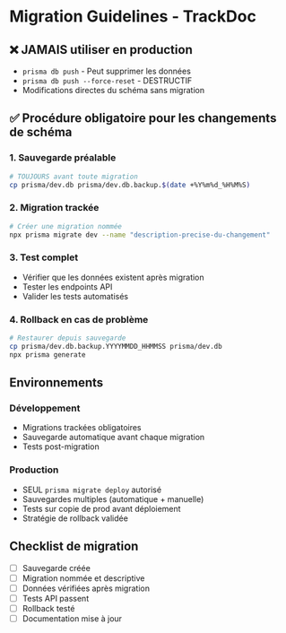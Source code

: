 # Migration Guidelines - TrackDoc

## ❌ JAMAIS utiliser en production

- `prisma db push` - Peut supprimer les données
- `prisma db push --force-reset` - DESTRUCTIF
- Modifications directes du schéma sans migration

## ✅ Procédure obligatoire pour les changements de schéma

### 1. Sauvegarde préalable
```bash
# TOUJOURS avant toute migration
cp prisma/dev.db prisma/dev.db.backup.$(date +%Y%m%d_%H%M%S)
```

### 2. Migration trackée
```bash
# Créer une migration nommée
npx prisma migrate dev --name "description-precise-du-changement"
```

### 3. Test complet
- Vérifier que les données existent après migration
- Tester les endpoints API
- Valider les tests automatisés

### 4. Rollback en cas de problème
```bash
# Restaurer depuis sauvegarde
cp prisma/dev.db.backup.YYYYMMDD_HHMMSS prisma/dev.db
npx prisma generate
```

## Environnements

### Développement
- Migrations trackées obligatoires
- Sauvegarde automatique avant chaque migration
- Tests post-migration

### Production
- SEUL `prisma migrate deploy` autorisé
- Sauvegardes multiples (automatique + manuelle)
- Tests sur copie de prod avant déploiement
- Stratégie de rollback validée

## Checklist de migration

- [ ] Sauvegarde créée
- [ ] Migration nommée et descriptive
- [ ] Données vérifiées après migration
- [ ] Tests API passent
- [ ] Rollback testé
- [ ] Documentation mise à jour
